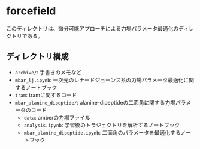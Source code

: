 # forcefield

このディレクトリは、微分可能アプローチによる力場パラメータ最適化のディレクトリである。

## ディレクトリ構成

- `archive/`: 手書きのメモなど
- `mbar_lj.ipynb`: 一次元のレナードジョーンズ系の力場パラメータ最適化に関するノートブック
- `tram`: tramに関するコード
- `mbar_alanine_dipeptide/`: alanine-dipeptideの二面角に関する力場パラメータのコード
    - `data`: amberの力場ファイル
    - `analysis.ipynb`: 学習後のトラジェクトリを解析するノートブック
    - `mbar_alanine_dipeptide.ipynb`: 二面角のパラメータを最適化するノートブック